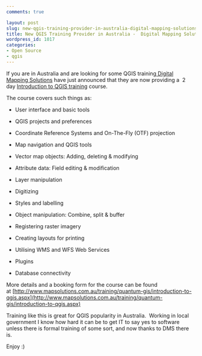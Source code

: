 ```yaml
---
comments: true

layout: post
slug: new-qgis-training-provider-in-australia-digital-mapping-solutions
title: New QGIS Training Provider in Australia -  Digital Mapping Solutions
wordpress_id: 1017
categories:
- Open Source
- qgis
---
```


If you are in Australia and are looking for some QGIS training[ Digital Mapping Solutions](http://www.mapsolutions.com.au) have just announced that they are now providing a  2 day [Introduction to QGIS training](http://www.mapsolutions.com.au/training/quantum-gis.aspx) course.

The course covers such things as:



	
  * User interface and basic tools

	
  * QGIS projects and preferences

	
  * Coordinate Reference Systems and On-The-Fly (OTF) projection

	
  * Map navigation and QGIS tools

	
  * Vector map objects: Adding, deleting & modifying

	
  * Attribute data: Field editing & modification

	
  * Layer manipulation

	
  * Digitizing

	
  * Styles and labelling

	
  * Object manipulation: Combine, split & buffer

	
  * Registering raster imagery

	
  * Creating layouts for printing

	
  * Utilising WMS and WFS Web Services

	
  * Plugins

	
  * Database connectivity


More details and a booking form for the course can be found at [http://www.mapsolutions.com.au/training/quantum-gis/introduction-to-qgis.aspx](http://www.mapsolutions.com.au/training/quantum-gis/introduction-to-qgis.aspx)

Training like this is great for QGIS popularity in Australia.  Working in local government I know how hard it can be to get IT to say yes to software unless there is formal training of some sort, and now thanks to DMS there is.

Enjoy :)


